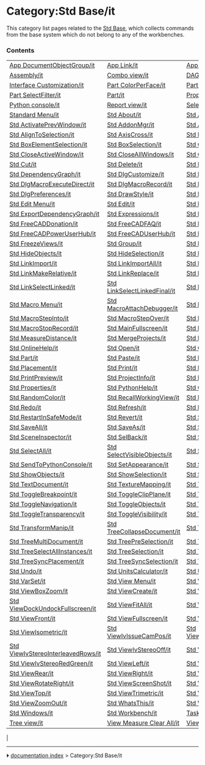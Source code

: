 # Category:Std Base/it
This category list pages related to the [Std Base](Std_Base/it.md), which collects commands from the base system which do not belong to any of the workbenches.

### Contents

|     |     |     |
| --- | --- | --- |
| [App DocumentObjectGroup/it](App_DocumentObjectGroup/it.md) | [App Link/it](App_Link/it.md) | [App Part/it](App_Part/it.md) |
| [Assembly/it](Assembly/it.md) | [Combo view/it](Combo_view/it.md) | [DAG view/it](DAG_view/it.md) |
| [Interface Customization/it](Interface_Customization/it.md) | [Part ColorPerFace/it](Part_ColorPerFace/it.md) | [Part SectionCut/it](Part_SectionCut/it.md) |
| [Part SelectFilter/it](Part_SelectFilter/it.md) | [Part/it](Part/it.md) | [Property editor/it](Property_editor/it.md) |
| [Python console/it](Python_console/it.md) | [Report view/it](Report_view/it.md) | [Selection view/it](Selection_view/it.md) |
| [Standard Menu/it](Standard_Menu/it.md) | [Std About/it](Std_About/it.md) | [Std ActivateNextWindow/it](Std_ActivateNextWindow/it.md) |
| [Std ActivatePrevWindow/it](Std_ActivatePrevWindow/it.md) | [Std AddonMgr/it](Std_AddonMgr/it.md) | [Std Alignment/it](Std_Alignment/it.md) |
| [Std AlignToSelection/it](Std_AlignToSelection/it.md) | [Std AxisCross/it](Std_AxisCross/it.md) | [Std Base/it](Std_Base/it.md) |
| [Std BoxElementSelection/it](Std_BoxElementSelection/it.md) | [Std BoxSelection/it](Std_BoxSelection/it.md) | [Std CascadeWindows/it](Std_CascadeWindows/it.md) |
| [Std CloseActiveWindow/it](Std_CloseActiveWindow/it.md) | [Std CloseAllWindows/it](Std_CloseAllWindows/it.md) | [Std Copy/it](Std_Copy/it.md) |
| [Std Cut/it](Std_Cut/it.md) | [Std Delete/it](Std_Delete/it.md) | [Std DemoMode/it](Std_DemoMode/it.md) |
| [Std DependencyGraph/it](Std_DependencyGraph/it.md) | [Std DlgCustomize/it](Std_DlgCustomize/it.md) | [Std DlgMacroExecute/it](Std_DlgMacroExecute/it.md) |
| [Std DlgMacroExecuteDirect/it](Std_DlgMacroExecuteDirect/it.md) | [Std DlgMacroRecord/it](Std_DlgMacroRecord/it.md) | [Std DlgParameter/it](Std_DlgParameter/it.md) |
| [Std DlgPreferences/it](Std_DlgPreferences/it.md) | [Std DrawStyle/it](Std_DrawStyle/it.md) | [Std DuplicateSelection/it](Std_DuplicateSelection/it.md) |
| [Std Edit Menu/it](Std_Edit_Menu/it.md) | [Std Edit/it](Std_Edit/it.md) | [Std Export/it](Std_Export/it.md) |
| [Std ExportDependencyGraph/it](Std_ExportDependencyGraph/it.md) | [Std Expressions/it](Std_Expressions/it.md) | [Std File Menu/it](Std_File_Menu/it.md) |
| [Std FreeCADDonation/it](Std_FreeCADDonation/it.md) | [Std FreeCADFAQ/it](Std_FreeCADFAQ/it.md) | [Std FreeCADForum/it](Std_FreeCADForum/it.md) |
| [Std FreeCADPowerUserHub/it](Std_FreeCADPowerUserHub/it.md) | [Std FreeCADUserHub/it](Std_FreeCADUserHub/it.md) | [Std FreeCADWebsite/it](Std_FreeCADWebsite/it.md) |
| [Std FreezeViews/it](Std_FreezeViews/it.md) | [Std Group/it](Std_Group/it.md) | [Std Help Menu/it](Std_Help_Menu/it.md) |
| [Std HideObjects/it](Std_HideObjects/it.md) | [Std HideSelection/it](Std_HideSelection/it.md) | [Std Import/it](Std_Import/it.md) |
| [Std LinkImport/it](Std_LinkImport/it.md) | [Std LinkImportAll/it](Std_LinkImportAll/it.md) | [Std LinkMake/it](Std_LinkMake/it.md) |
| [Std LinkMakeRelative/it](Std_LinkMakeRelative/it.md) | [Std LinkReplace/it](Std_LinkReplace/it.md) | [Std LinkSelectAllLinks/it](Std_LinkSelectAllLinks/it.md) |
| [Std LinkSelectLinked/it](Std_LinkSelectLinked/it.md) | [Std LinkSelectLinkedFinal/it](Std_LinkSelectLinkedFinal/it.md) | [Std LinkUnlink/it](Std_LinkUnlink/it.md) |
| [Std Macro Menu/it](Std_Macro_Menu/it.md) | [Std MacroAttachDebugger/it](Std_MacroAttachDebugger/it.md) | [Std MacroStartDebug/it](Std_MacroStartDebug/it.md) |
| [Std MacroStepInto/it](Std_MacroStepInto/it.md) | [Std MacroStepOver/it](Std_MacroStepOver/it.md) | [Std MacroStopDebug/it](Std_MacroStopDebug/it.md) |
| [Std MacroStopRecord/it](Std_MacroStopRecord/it.md) | [Std MainFullscreen/it](Std_MainFullscreen/it.md) | [Std Measure/it](Std_Measure/it.md) |
| [Std MeasureDistance/it](Std_MeasureDistance/it.md) | [Std MergeProjects/it](Std_MergeProjects/it.md) | [Std New/it](Std_New/it.md) |
| [Std OnlineHelp/it](Std_OnlineHelp/it.md) | [Std Open/it](Std_Open/it.md) | [Std OrthographicCamera/it](Std_OrthographicCamera/it.md) |
| [Std Part/it](Std_Part/it.md) | [Std Paste/it](Std_Paste/it.md) | [Std PerspectiveCamera/it](Std_PerspectiveCamera/it.md) |
| [Std Placement/it](Std_Placement/it.md) | [Std Print/it](Std_Print/it.md) | [Std PrintPdf/it](Std_PrintPdf/it.md) |
| [Std PrintPreview/it](Std_PrintPreview/it.md) | [Std ProjectInfo/it](Std_ProjectInfo/it.md) | [Std ProjectUtil/it](Std_ProjectUtil/it.md) |
| [Std Properties/it](Std_Properties/it.md) | [Std PythonHelp/it](Std_PythonHelp/it.md) | [Std Quit/it](Std_Quit/it.md) |
| [Std RandomColor/it](Std_RandomColor/it.md) | [Std RecallWorkingView/it](Std_RecallWorkingView/it.md) | [Std RecentFiles/it](Std_RecentFiles/it.md) |
| [Std Redo/it](Std_Redo/it.md) | [Std Refresh/it](Std_Refresh/it.md) | [Std ReportBug/it](Std_ReportBug/it.md) |
| [Std RestartInSafeMode/it](Std_RestartInSafeMode/it.md) | [Std Revert/it](Std_Revert/it.md) | [Std Save/it](Std_Save/it.md) |
| [Std SaveAll/it](Std_SaveAll/it.md) | [Std SaveAs/it](Std_SaveAs/it.md) | [Std SaveCopy/it](Std_SaveCopy/it.md) |
| [Std SceneInspector/it](Std_SceneInspector/it.md) | [Std SelBack/it](Std_SelBack/it.md) | [Std SelBoundingBox/it](Std_SelBoundingBox/it.md) |
| [Std SelectAll/it](Std_SelectAll/it.md) | [Std SelectVisibleObjects/it](Std_SelectVisibleObjects/it.md) | [Std SelForward/it](Std_SelForward/it.md) |
| [Std SendToPythonConsole/it](Std_SendToPythonConsole/it.md) | [Std SetAppearance/it](Std_SetAppearance/it.md) | [Std SetMaterial/it](Std_SetMaterial/it.md) |
| [Std ShowObjects/it](Std_ShowObjects/it.md) | [Std ShowSelection/it](Std_ShowSelection/it.md) | [Std StoreWorkingView/it](Std_StoreWorkingView/it.md) |
| [Std TextDocument/it](Std_TextDocument/it.md) | [Std TextureMapping/it](Std_TextureMapping/it.md) | [Std TileWindows/it](Std_TileWindows/it.md) |
| [Std ToggleBreakpoint/it](Std_ToggleBreakpoint/it.md) | [Std ToggleClipPlane/it](Std_ToggleClipPlane/it.md) | [Std ToggleFreeze/it](Std_ToggleFreeze/it.md) |
| [Std ToggleNavigation/it](Std_ToggleNavigation/it.md) | [Std ToggleObjects/it](Std_ToggleObjects/it.md) | [Std ToggleSelectability/it](Std_ToggleSelectability/it.md) |
| [Std ToggleTransparency/it](Std_ToggleTransparency/it.md) | [Std ToggleVisibility/it](Std_ToggleVisibility/it.md) | [Std Tools Menu/it](Std_Tools_Menu/it.md) |
| [Std TransformManip/it](Std_TransformManip/it.md) | [Std TreeCollapseDocument/it](Std_TreeCollapseDocument/it.md) | [Std TreeDrag/it](Std_TreeDrag/it.md) |
| [Std TreeMultiDocument/it](Std_TreeMultiDocument/it.md) | [Std TreePreSelection/it](Std_TreePreSelection/it.md) | [Std TreeRecordSelection/it](Std_TreeRecordSelection/it.md) |
| [Std TreeSelectAllInstances/it](Std_TreeSelectAllInstances/it.md) | [Std TreeSelection/it](Std_TreeSelection/it.md) | [Std TreeSingleDocument/it](Std_TreeSingleDocument/it.md) |
| [Std TreeSyncPlacement/it](Std_TreeSyncPlacement/it.md) | [Std TreeSyncSelection/it](Std_TreeSyncSelection/it.md) | [Std TreeSyncView/it](Std_TreeSyncView/it.md) |
| [Std Undo/it](Std_Undo/it.md) | [Std UnitsCalculator/it](Std_UnitsCalculator/it.md) | [Std UserEditMode/it](Std_UserEditMode/it.md) |
| [Std VarSet/it](Std_VarSet/it.md) | [Std View Menu/it](Std_View_Menu/it.md) | [Std ViewBottom/it](Std_ViewBottom/it.md) |
| [Std ViewBoxZoom/it](Std_ViewBoxZoom/it.md) | [Std ViewCreate/it](Std_ViewCreate/it.md) | [Std ViewDimetric/it](Std_ViewDimetric/it.md) |
| [Std ViewDockUndockFullscreen/it](Std_ViewDockUndockFullscreen/it.md) | [Std ViewFitAll/it](Std_ViewFitAll/it.md) | [Std ViewFitSelection/it](Std_ViewFitSelection/it.md) |
| [Std ViewFront/it](Std_ViewFront/it.md) | [Std ViewFullscreen/it](Std_ViewFullscreen/it.md) | [Std ViewHome/it](Std_ViewHome/it.md) |
| [Std ViewIsometric/it](Std_ViewIsometric/it.md) | [Std ViewIvIssueCamPos/it](Std_ViewIvIssueCamPos/it.md) | [Std ViewIvStereoInterleavedColumns/it](Std_ViewIvStereoInterleavedColumns/it.md) |
| [Std ViewIvStereoInterleavedRows/it](Std_ViewIvStereoInterleavedRows/it.md) | [Std ViewIvStereoOff/it](Std_ViewIvStereoOff/it.md) | [Std ViewIvStereoQuadBuff/it](Std_ViewIvStereoQuadBuff/it.md) |
| [Std ViewIvStereoRedGreen/it](Std_ViewIvStereoRedGreen/it.md) | [Std ViewLeft/it](Std_ViewLeft/it.md) | [Std ViewLoadImage/it](Std_ViewLoadImage/it.md) |
| [Std ViewRear/it](Std_ViewRear/it.md) | [Std ViewRight/it](Std_ViewRight/it.md) | [Std ViewRotateLeft/it](Std_ViewRotateLeft/it.md) |
| [Std ViewRotateRight/it](Std_ViewRotateRight/it.md) | [Std ViewScreenShot/it](Std_ViewScreenShot/it.md) | [Std ViewStatusBar/it](Std_ViewStatusBar/it.md) |
| [Std ViewTop/it](Std_ViewTop/it.md) | [Std ViewTrimetric/it](Std_ViewTrimetric/it.md) | [Std ViewZoomIn/it](Std_ViewZoomIn/it.md) |
| [Std ViewZoomOut/it](Std_ViewZoomOut/it.md) | [Std WhatsThis/it](Std_WhatsThis/it.md) | [Std Windows Menu/it](Std_Windows_Menu/it.md) |
| [Std Windows/it](Std_Windows/it.md) | [Std Workbench/it](Std_Workbench/it.md) | [Task panel/it](Task_panel/it.md) |
| [Tree view/it](Tree_view/it.md) | [View Measure Clear All/it](View_Measure_Clear_All/it.md) | [View Measure Toggle All/it](View_Measure_Toggle_All/it.md) |
|



---
⏵ [documentation index](../README.md) > Category:Std Base/it
